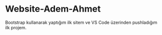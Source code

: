 # Website-Adem-Ahmet
Bootstrap kullanarak yaptığım ilk sitem ve VS Code üzerinden pushladığım ilk projem.
